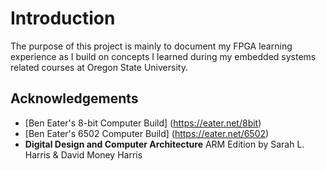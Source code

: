 Introduction
=============
The purpose of this project is mainly to document my FPGA learning experience as I build on concepts I learned during my embedded systems related courses at Oregon State University.

Acknowledgements
-----------------
- [Ben Eater's 8-bit Computer Build] (https://eater.net/8bit)
- [Ben Eater's 6502 Computer Build] (https://eater.net/6502)
- **Digital Design and Computer Architecture** ARM Edition by Sarah L. Harris & David Money Harris

